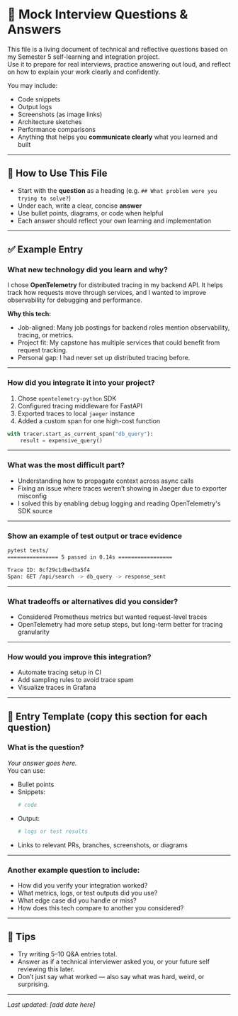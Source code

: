 # 🧪 Mock Interview Questions & Answers

This file is a living document of technical and reflective questions based on my Semester 5 self-learning and integration project.  
Use it to prepare for real interviews, practice answering out loud, and reflect on how to explain your work clearly and confidently.

You may include:

-   Code snippets
-   Output logs
-   Screenshots (as image links)
-   Architecture sketches
-   Performance comparisons
-   Anything that helps you **communicate clearly** what you learned and built

---

## 📌 How to Use This File

-   Start with the **question** as a heading (e.g. `## What problem were you trying to solve?`)
-   Under each, write a clear, concise **answer**
-   Use bullet points, diagrams, or code when helpful
-   Each answer should reflect your own learning and implementation

---

## ✅ Example Entry

### What new technology did you learn and why?

I chose **OpenTelemetry** for distributed tracing in my backend API. It helps track how requests move through services, and I wanted to improve observability for debugging and performance.

**Why this tech:**

-   Job-aligned: Many job postings for backend roles mention observability, tracing, or metrics.
-   Project fit: My capstone has multiple services that could benefit from request tracking.
-   Personal gap: I had never set up distributed tracing before.

---

### How did you integrate it into your project?

1. Chose `opentelemetry-python` SDK
2. Configured tracing middleware for FastAPI
3. Exported traces to local `jaeger` instance
4. Added a custom span for one high-cost function

```python
with tracer.start_as_current_span("db_query"):
    result = expensive_query()
```

---

### What was the most difficult part?

-   Understanding how to propagate context across async calls
-   Fixing an issue where traces weren’t showing in Jaeger due to exporter misconfig
-   I solved this by enabling debug logging and reading OpenTelemetry's SDK source

---

### Show an example of test output or trace evidence

```bash
pytest tests/
================ 5 passed in 0.14s =================

Trace ID: 8cf29c1dbed3a5f4
Span: GET /api/search -> db_query -> response_sent
```

---

### What tradeoffs or alternatives did you consider?

-   Considered Prometheus metrics but wanted request-level traces
-   OpenTelemetry had more setup steps, but long-term better for tracing granularity

---

### How would you improve this integration?

-   Automate tracing setup in CI
-   Add sampling rules to avoid trace spam
-   Visualize traces in Grafana

---

## 🧱 Entry Template (copy this section for each question)

### What is the question?

_Your answer goes here._  
You can use:

-   Bullet points
-   Snippets:
    ```python
    # code
    ```
-   Output:
    ```bash
    # logs or test results
    ```
-   Links to relevant PRs, branches, screenshots, or diagrams

---

### Another example question to include:

-   How did you verify your integration worked?
-   What metrics, logs, or test outputs did you use?
-   What edge case did you handle or miss?
-   How does this tech compare to another you considered?

---

## 🧠 Tips

-   Try writing 5–10 Q&A entries total.
-   Answer as if a technical interviewer asked you, or your future self reviewing this later.
-   Don’t just say what worked — also say what was hard, weird, or surprising.

---

_Last updated: [add date here]_
